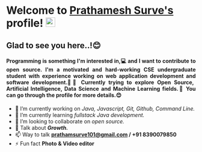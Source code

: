# Welcome to [Prathamesh Surve's](https://www.linkedin.com/in/prathmesh-surve-83900l9850/) profile! <img src="https://media.giphy.com/media/hvRJCLFzcasrR4ia7z/giphy.gif" width="25px">



## Glad to see you here..!😊

<h4 align="justify">
  
Programming is something I'm interested in,💻 and I want to contribute to open source. I'm a motivated and hard-working CSE undergraduate student with experience working on web application development and software development.👨‍💻 Currently trying to explore Open Source, Artificial Intelligence, Data Science and Machine Learning fields.🚀 You can go through the profile for more details.😊
</h4>





- 🔭 I’m currently working on *Java, Javascript, Git, Github, Command Line.*
- 🌱 I’m currently learning *fullstack Java development.*
- 👯 I’m looking to collaborate on *open source.*
- 💬 Talk about ***Growth.***
- 📫 Way to talk **prathamsurve101@gmail.com / +91 8390079850**
- ⚡ Fun fact **Photo & Video editor**
 
<!--
**PrathameshSurve/PrathameshSurve** is a ✨ _special_ ✨ repository because its `README.md` (this file) appears on your GitHub profile.
-->
